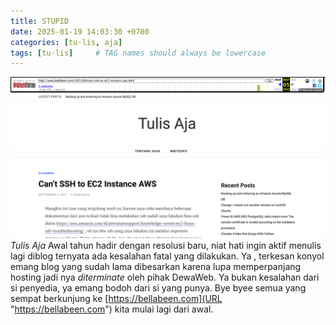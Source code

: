 ```yaml
---
title: STUPID
date: 2025-01-19 14:03:30 +0700
categories: [tu·lis, aja]
tags: [tu·lis]     # TAG names should always be lowercase
---
```


![STUPID](/assets/img/post/2025-01-19_14-21.png)_Tulis Aja_
Awal tahun hadir dengan resolusi baru, niat hati ingin aktif menulis lagi diblog ternyata ada kesalahan fatal yang dilakukan. Ya , terkesan konyol emang blog yang sudah lama dibesarkan karena lupa memperpanjang hosting jadi nya *diterminate* oleh pihak DewaWeb. Ya bukan kesalahan dari si penyedia, ya emang bodoh dari si yang punya. Bye byee semua yang sempat berkunjung ke [https://bellabeen.com](URL "https://bellabeen.com") kita mulai lagi dari awal.